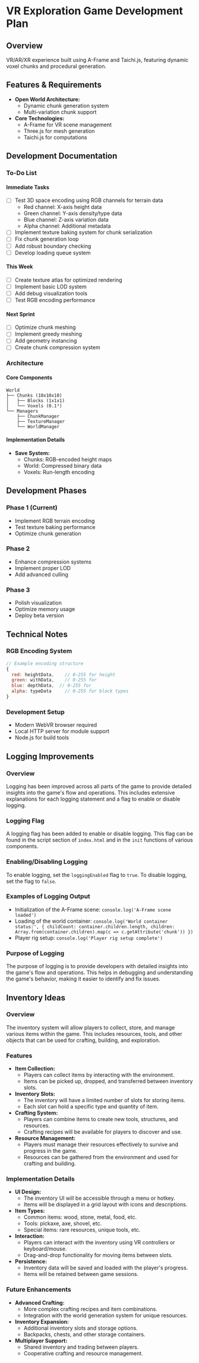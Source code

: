 # VR Exploration Game Development Plan

## Overview
VR/AR/XR experience built using A-Frame and Taichi.js, featuring dynamic voxel chunks and procedural generation.

## Features & Requirements
- **Open World Architecture:**
  - Dynamic chunk generation system
  - Multi-variation chunk support
- **Core Technologies:**
  - A-Frame for VR scene management
  - Three.js for mesh generation
  - Taichi.js for computations

## Development Documentation

### To-Do List

#### Immediate Tasks
- [ ] Test 3D space encoding using RGB channels for terrain data
  - Red channel: X-axis height data
  - Green channel: Y-axis density/type data
  - Blue channel: Z-axis variation data
  - Alpha channel: Additional metadata
- [ ] Implement texture baking system for chunk serialization
- [ ] Fix chunk generation loop
- [ ] Add robust boundary checking
- [ ] Develop loading queue system

#### This Week
- [ ] Create texture atlas for optimized rendering
- [ ] Implement basic LOD system
- [ ] Add debug visualization tools
- [ ] Test RGB encoding performance

#### Next Sprint
- [ ] Optimize chunk meshing
- [ ] Implement greedy meshing
- [ ] Add geometry instancing
- [ ] Create chunk compression system

### Architecture

#### Core Components
```
World
├── Chunks (10x10x10)
│   ├── Blocks (1x1x1)
│   └── Voxels (0.1³)
└── Managers
    ├── ChunkManager
    ├── TextureManager
    └── WorldManager
```

#### Implementation Details
- **Save System:**
  - Chunks: RGB-encoded height maps
  - World: Compressed binary data
  - Voxels: Run-length encoding

## Development Phases

### Phase 1 (Current)
- Implement RGB terrain encoding
- Test texture baking performance
- Optimize chunk generation

### Phase 2
- Enhance compression systems
- Implement proper LOD
- Add advanced culling

### Phase 3
- Polish visualization
- Optimize memory usage
- Deploy beta version

## Technical Notes

### RGB Encoding System
```javascript
// Example encoding structure
{
  red: heightData,    // 0-255 for height
  green: withData,    // 0-255 for
  blue: depthData,  // 0-255 for 
  alpha: typeData     // 0-255 for block types
}
```

### Development Setup
- Modern WebVR browser required
- Local HTTP server for module support
- Node.js for build tools

## Logging Improvements

### Overview
Logging has been improved across all parts of the game to provide detailed insights into the game's flow and operations. This includes extensive explanations for each logging statement and a flag to enable or disable logging.

### Logging Flag
A logging flag has been added to enable or disable logging. This flag can be found in the script section of `index.html` and in the `init` functions of various components.

### Enabling/Disabling Logging
To enable logging, set the `loggingEnabled` flag to `true`. To disable logging, set the flag to `false`.

### Examples of Logging Output
- Initialization of the A-Frame scene: `console.log('A-Frame scene loaded')`
- Loading of the world container: `console.log('World container status:', { childCount: container.children.length, children: Array.from(container.children).map(c => c.getAttribute('chunk')) })`
- Player rig setup: `console.log('Player rig setup complete')`

### Purpose of Logging
The purpose of logging is to provide developers with detailed insights into the game's flow and operations. This helps in debugging and understanding the game's behavior, making it easier to identify and fix issues.

## Inventory Ideas

### Overview
The inventory system will allow players to collect, store, and manage various items within the game. This includes resources, tools, and other objects that can be used for crafting, building, and exploration.

### Features
- **Item Collection:**
  - Players can collect items by interacting with the environment.
  - Items can be picked up, dropped, and transferred between inventory slots.
- **Inventory Slots:**
  - The inventory will have a limited number of slots for storing items.
  - Each slot can hold a specific type and quantity of item.
- **Crafting System:**
  - Players can combine items to create new tools, structures, and resources.
  - Crafting recipes will be available for players to discover and use.
- **Resource Management:**
  - Players must manage their resources effectively to survive and progress in the game.
  - Resources can be gathered from the environment and used for crafting and building.

### Implementation Details
- **UI Design:**
  - The inventory UI will be accessible through a menu or hotkey.
  - Items will be displayed in a grid layout with icons and descriptions.
- **Item Types:**
  - Common items: wood, stone, metal, food, etc.
  - Tools: pickaxe, axe, shovel, etc.
  - Special items: rare resources, unique tools, etc.
- **Interaction:**
  - Players can interact with the inventory using VR controllers or keyboard/mouse.
  - Drag-and-drop functionality for moving items between slots.
- **Persistence:**
  - Inventory data will be saved and loaded with the player's progress.
  - Items will be retained between game sessions.

### Future Enhancements
- **Advanced Crafting:**
  - More complex crafting recipes and item combinations.
  - Integration with the world generation system for unique resources.
- **Inventory Expansion:**
  - Additional inventory slots and storage options.
  - Backpacks, chests, and other storage containers.
- **Multiplayer Support:**
  - Shared inventory and trading between players.
  - Cooperative crafting and resource management.
